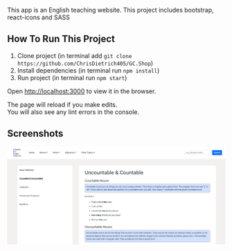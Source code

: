 
This app is an English teaching website. 
This project includes bootstrap, react-icons and SASS

## How To Run This Project

1. Clone project (in terminal add `git clone https://github.com/ChrisDietrich405/GC.Shop`)
2. Install dependencies (in terminal run `npm install`)
3. Run project (in terminal run `npm start`)


Open [http://localhost:3000](http://localhost:3000) to view it in the browser.

The page will reload if you make edits.\
You will also see any lint errors in the console.

## Screenshots


![](public/images/githubreadme2.png)

